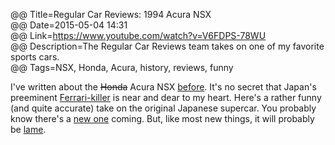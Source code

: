 @@ Title=Regular Car Reviews: 1994 Acura NSX  
@@ Date=2015-05-04 14:31  
@@ Link=https://www.youtube.com/watch?v=V6FDPS-78WU  
@@ Description=The Regular Car Reviews team takes on one of my favorite sports cars.  
@@ Tags=NSX, Honda, Acura, history, reviews, funny  

I've written about the <s>Honda</s> Acura NSX [before](@@SiteRoot@@/2015/2/13/the-honda-nsx). It's no secret that Japan's preeminent [Ferrari-killer](http://www.roadandtrack.com/new-cars/first-drives/reviews/a8837/first-drive-1990-acura-nsx/) is near and dear to my heart. Here's a rather funny (and quite accurate) take on the original Japanese supercar. You probably know there's a [new one](@@SiteRoot@@/2015/3/6/honda-nsx-at-geneva-2015) coming. But, like most new things, it will probably be [lame](http://www.motortrend.com/roadtests/coupes/1502_2015_chevrolet_corvette_z06_first_test/#__federated=1).
